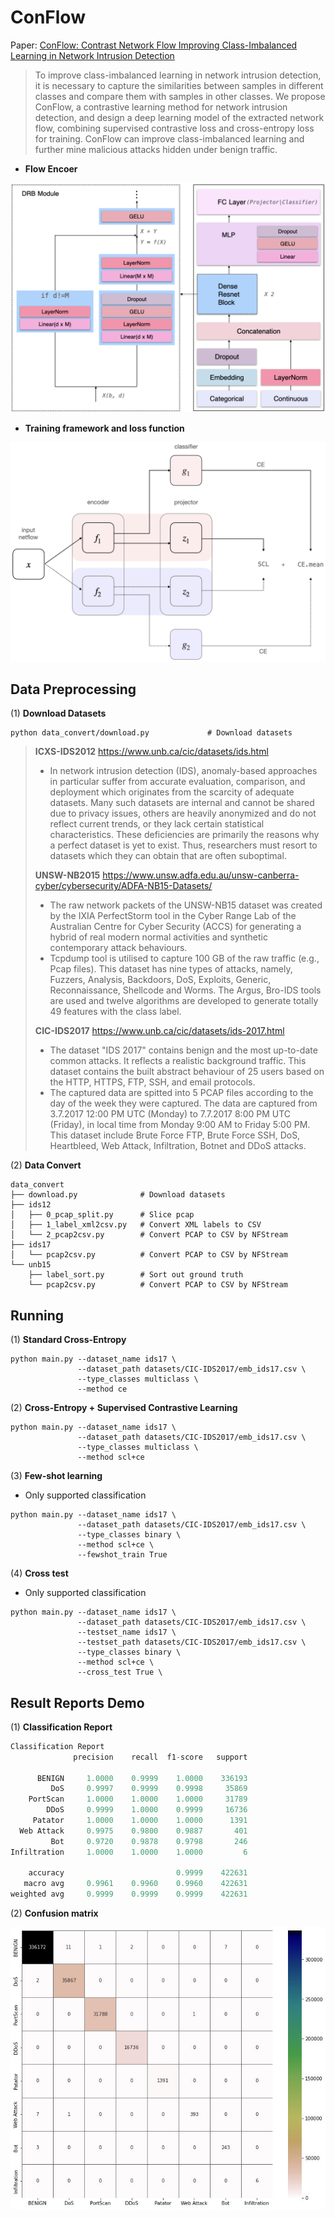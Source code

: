 # ConFlow

Paper: [ConFlow: Contrast Network Flow Improving Class-Imbalanced Learning in Network Intrusion Detection]()

> To improve class-imbalanced learning in network intrusion detection, it is necessary to capture the similarities between samples in different classes and compare them with samples in other classes. We propose ConFlow, a contrastive learning method for network intrusion detection, and design a deep learning model of the extracted network flow, combining supervised contrastive loss and cross-entropy loss for training. ConFlow can improve class-imbalanced  learning  and further mine malicious attacks hidden under benign traffic. 

- **Flow Encoer**

<img src="./figures/flowencoder.png" style="zoom: 67%;" />



- **Training framework and loss function**

<img src="./figures/framework.png" style="zoom:67%;" />



## Data Preprocessing

(1) **Download Datasets**

```
python data_convert/download.py             # Download datasets  
```

> **ICXS-IDS2012** https://www.unb.ca/cic/datasets/ids.html
>
> - In network intrusion detection (IDS), anomaly-based approaches in particular suffer from accurate evaluation, comparison, and deployment which originates from the scarcity of adequate datasets. Many such datasets are internal and cannot be shared due to privacy issues, others are heavily anonymized and do not reflect current trends, or they lack certain statistical characteristics. These deficiencies are primarily the reasons why a perfect dataset is yet to exist. Thus, researchers must resort to datasets which they can obtain that are often suboptimal.
>
> **UNSW-NB2015** https://www.unsw.adfa.edu.au/unsw-canberra-cyber/cybersecurity/ADFA-NB15-Datasets/
>
> - The raw network packets of the UNSW-NB15 dataset was created by the IXIA PerfectStorm tool in the Cyber Range Lab of the Australian Centre for Cyber Security (ACCS) for generating a hybrid of real modern normal activities and synthetic contemporary attack behaviours.
> - Tcpdump tool is utilised to capture 100 GB of the raw traffic (e.g., Pcap files). This dataset has nine types of attacks, namely, Fuzzers, Analysis, Backdoors, DoS, Exploits, Generic, Reconnaissance, Shellcode and Worms. The Argus, Bro-IDS tools are used and twelve algorithms are developed to generate totally 49 features with the class label.
>
> **CIC-IDS2017** https://www.unb.ca/cic/datasets/ids-2017.html
>
> - The dataset "IDS 2017" contains benign and the most up-to-date common attacks. It reflects a realistic background traffic. This dataset contains the built abstract behaviour of 25 users based on the HTTP, HTTPS, FTP, SSH, and email protocols.
> - The captured data are spitted into 5 PCAP files according to the day of the week they were captured. The data are captured from 3.7.2017 12:00 PM UTC (Monday) to 7.7.2017 8:00 PM UTC (Friday), in local time from Monday 9:00 AM to Friday 5:00 PM. This dataset include Brute Force FTP, Brute Force SSH, DoS, Heartbleed, Web Attack, Infiltration, Botnet and DDoS attacks.



(2) **Data Convert** 

```
data_convert
├── download.py              # Download datasets  
├── ids12
│   ├── 0_pcap_split.py      # Slice pcap
│   ├── 1_label_xml2csv.py   # Convert XML labels to CSV
│   └── 2_pcap2csv.py		 # Convert PCAP to CSV by NFStream
├── ids17
│   └── pcap2csv.py          # Convert PCAP to CSV by NFStream
└── unb15
    ├── label_sort.py        # Sort out ground truth
    └── pcap2csv.py          # Convert PCAP to CSV by NFStream
```



## Running

(1) **Standard Cross-Entropy**

```
python main.py --dataset_name ids17 \
			   --dataset_path datasets/CIC-IDS2017/emb_ids17.csv \
			   --type_classes multiclass \
			   --method ce
```

(2) **Cross-Entropy + Supervised Contrastive Learning**

```
python main.py --dataset_name ids17 \
			   --dataset_path datasets/CIC-IDS2017/emb_ids17.csv \
			   --type_classes multiclass \
			   --method scl+ce
```

(3) **Few-shot learning**

- Only supported classification

```
python main.py --dataset_name ids17 \
			   --dataset_path datasets/CIC-IDS2017/emb_ids17.csv \
			   --type_classes binary \ 
			   --method scl+ce \
			   --fewshot_train True
```

(4) **Cross test**

- Only supported classification

```
python main.py --dataset_name ids17 \
			   --dataset_path datasets/CIC-IDS2017/emb_ids17.csv \
			   --testset_name ids17 \
			   --testset_path datasets/CIC-IDS2017/emb_ids17.csv \
			   --type_classes binary \ 
			   --method scl+ce \
			   --cross_test True \
```



## Result Reports Demo

(1) **Classification Report**

```python
Classification Report
              precision    recall  f1-score   support

      BENIGN     1.0000    0.9999    1.0000    336193
         DoS     0.9997    0.9999    0.9998     35869
    PortScan     1.0000    1.0000    1.0000     31789
        DDoS     0.9999    1.0000    0.9999     16736
     Patator     1.0000    1.0000    1.0000      1391
  Web Attack     0.9975    0.9800    0.9887       401
         Bot     0.9720    0.9878    0.9798       246
Infiltration     1.0000    1.0000    1.0000         6

    accuracy                         0.9999    422631
   macro avg     0.9961    0.9960    0.9960    422631
weighted avg     0.9999    0.9999    0.9999    422631
```



(2) **Confusion matrix**

![](./figures/cm.jpg)

